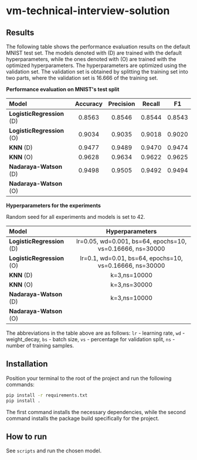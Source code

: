 # vm-technical-interview-solution

## Results

The following table shows the performance evaluation results on the default MNIST test set. The models denoted with (D) are trained with the default hyperparameters, while the ones denoted with (O) are trained with the optimized hyperparameters. The hyperparameters are optimized using the validation set. The validation set is obtained by splitting the training set into two parts, where the validation set is $16.666%$ of the training set.

**Performance evaluation on MNIST's test split**

| **Model**                  | **Accuracy** | **Precision** | **Recall** |  **F1**  |
| :------------------------- | :----------: | :-----------: | :--------: | :------: |
| **LogisticRegression** (D) |   $0.8563$   |   $0.8546$    |  $0.8544$  | $0.8543$ |
| **LogisticRegression** (O) |   $0.9034$   |   $0.9035$    |  $0.9018$  | $0.9020$ |
| **KNN** (D)                |   $0.9477$   |   $0.9489$    |  $0.9470$  | $0.9474$ |
| **KNN** (O)                |   $0.9628$   |   $0.9634$    |  $0.9622$  | $0.9625$ |
| **Nadaraya-Watson** (D)    |   $0.9498$   |   $0.9505$    |  $0.9492$  | $0.9494$ |
| **Nadaraya-Watson** (O)    |              |               |            |          |

**Hyperparameters for the experiments**

Random seed for all experiments and models is set to $42$.

| **Model**                  |                    **Hyperparameters**                    |
| :------------------------- | :-------------------------------------------------------: |
| **LogisticRegression** (D) | lr=0.05, wd=0.001, bs=64, epochs=10, vs=0.16666, ns=30000 |
| **LogisticRegression** (O) |  lr=0.1, wd=0.01, bs=64, epochs=10, vs=0.16666, ns=30000  |
| **KNN** (D)                |                       k=3,ns=10000                        |
| **KNN** (O)                |                       k=3,ns=30000                        |
| **Nadaraya-Watson** (D)    |                       k=3,ns=10000                        |
| **Nadaraya-Watson** (O)    |                                                           |

The abbreviations in the table above are as follows: `lr` - learning rate, `wd` - weight_decay, `bs` - batch size, `vs` - percentage for validation split, `ns` - number of training samples.

## Installation

Position your terminal to the root of the project and run the following commands:

```bash
pip install -r requirements.txt
pip install .
```

The first command installs the necessary dependencies, while the second command installs the package build specifically for the project.

## How to run

See `scripts` and run the chosen model.

